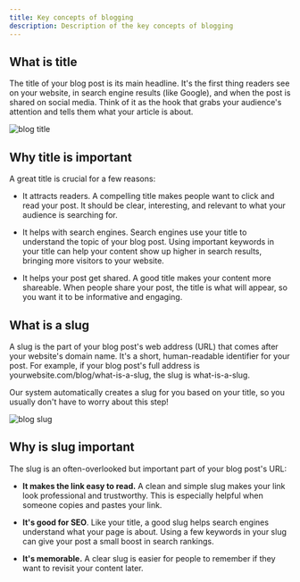 ```yaml
---
title: Key concepts of blogging
description: Description of the key concepts of blogging
---
```


## What is title
The title of your blog post is its main headline. It's the first thing readers see on your website, in search engine results (like Google), and when the post is shared on social media. Think of it as the hook that grabs your audience's attention and tells them what your article is about.

![blog title](https://buisnesstools-course.b-cdn.net/assets/This-is-where-title-appears.png "Optional Title")

## Why title is important
A great title is crucial for a few reasons:

- It attracts readers. A compelling title makes people want to click and read your post. It should be clear, interesting, and relevant to what your audience is searching for.

- It helps with search engines. Search engines use your title to understand the topic of your blog post. Using important keywords in your title can help your content show up higher in search results, bringing more visitors to your website.

- It helps your post get shared. A good title makes your content more shareable. When people share your post, the title is what will appear, so you want it to be informative and engaging.

## What is a slug
A slug is the part of your blog post's web address (URL) that comes after your website's domain name. It's a short, human-readable identifier for your post. For example, if your blog post's full address is yourwebsite.com/blog/what-is-a-slug, the slug is what-is-a-slug.

Our system automatically creates a slug for you based on your title, so you usually don't have to worry about this step!


![blog slug](https://buisnesstools-course.b-cdn.net/assets/This-is-where-slug-appears.png "Optional Title")

## Why is slug important
The slug is an often-overlooked but important part of your blog post's URL:

- **It makes the link easy to read.** A clean and simple slug makes your link look professional and trustworthy. This is especially helpful when someone copies and pastes your link.

- **It's good for SEO**. Like your title, a good slug helps search engines understand what your page is about. Using a few keywords in your slug can give your post a small boost in search rankings.

- **It's memorable.** A clear slug is easier for people to remember if they want to revisit your content later.